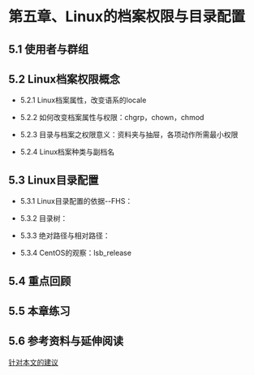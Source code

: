 # 第五章、Linux的档案权限与目录配置
## 5.1 使用者与群组

## 5.2 Linux档案权限概念

- 5.2.1 Linux档案属性，改变语系的locale

- 5.2.2 如何改变档案属性与权限：chgrp，chown，chmod

- 5.2.3 目录与档案之权限意义：资料夹与抽屉，各项动作所需最小权限

- 5.2.4 Linux档案种类与副档名

## 5.3 Linux目录配置

- 5.3.1 Linux目录配置的依据--FHS：

- 5.3.2 目录树：

- 5.3.3 绝对路径与相对路径：

- 5.3.4 CentOS的观察：lsb\_release

## 5.4 重点回顾

## 5.5 本章练习

## 5.6 参考资料与延伸阅读


[针对本文的建议](http://phorum.vbird.org/viewtopic.php?t=23878)
